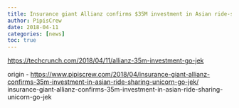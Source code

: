 ```yaml
---
title: Insurance giant Allianz confirms $35M investment in Asian ride-sharing unicorn Go-Jek
author: PipisCrew
date: 2018-04-11
categories: [news]
toc: true
---
```


https://techcrunch.com/2018/04/11/allianz-35m-investment-go-jek

origin - https://www.pipiscrew.com/2018/04/insurance-giant-allianz-confirms-35m-investment-in-asian-ride-sharing-unicorn-go-jek/ insurance-giant-allianz-confirms-35m-investment-in-asian-ride-sharing-unicorn-go-jek